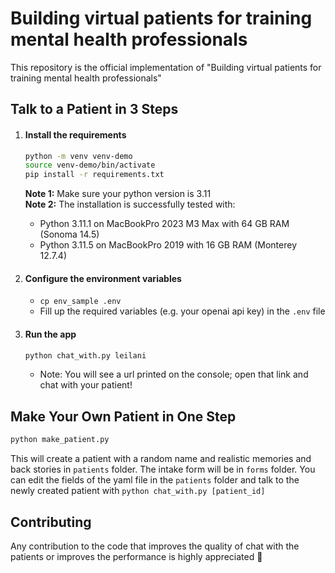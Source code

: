 # Building virtual patients for training mental health professionals

This repository is the official implementation of "Building virtual patients for training mental health professionals"

## Talk to a Patient in 3 Steps

1. #### Install the requirements
    ```bash
    python -m venv venv-demo
    source venv-demo/bin/activate
    pip install -r requirements.txt
    ```
    **Note 1:** Make sure your python version is 3.11 <br>
    **Note 2:** The installation is successfully tested with:
    - Python 3.11.1 on MacBookPro 2023 M3 Max with 64 GB RAM (Sonoma 14.5)
    - Python 3.11.5 on MacBookPro 2019 with 16 GB RAM (Monterey 12.7.4)

2. #### Configure the environment variables
    - `cp env_sample .env`
    - Fill up the required variables (e.g. your openai api key) in the `.env` file
3. #### Run the app
    ```bash
    python chat_with.py leilani
    ```
    - Note: You will see a url printed on the console; open that link and chat with your patient!

## Make Your Own Patient in One Step
```bash
python make_patient.py
```
This will create a patient with a random name and realistic memories and back stories in `patients` folder. The intake form will be in `forms` folder.
You can edit the fields of the yaml file in the `patients` folder and talk to the newly created patient with `python chat_with.py [patient_id]`



## Contributing
Any contribution to the code that improves the quality of chat with the patients or improves the performance is highly appreciated 🙏